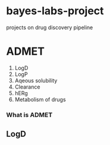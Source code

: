 <h1>bayes-labs-project</h1>
projects on  drug discovery pipeline
<!DOCTYPE html>
<html>
  <head>
    <h1>ADMET</h1>
    <Ol>
      <li>LogD</li>
      <li>LogP</li>
      <li>Aqeous solubility</li>
      <li>Clearance</li>
      <li>hERg</li>
      <li>Metabolism of drugs</li>
    </Ol>
  </head>
  <body>
    <h3>What is ADMET</h3>
    <h2>LogD</h2>
  </body>
</html>
